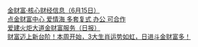   
[金财富·核心财经信息（6月15日）](http://www.dianyue.me/archives/755/jiaorl02ut7ezpn2/)  
[点金财富中心  爱情海 多套复式 办公 可合作](http://www.dianyue.me/archives/149/z1sz7r5h37vnnvfd/)  
[爱建火炬大道金财富服务（日报）](http://www.dianyue.me/archives/479/ogxux27q94cap6g9/)  
[财富迈上新台阶！本周开始，3大生肖运势如虹，日进斗金财富多！](http://www.dianyue.me/archives/802/4d0fj437j34gowy8/)